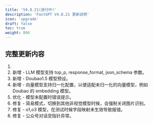 ```yaml
---
title: 'V4.8.21(进行中)'
description: 'FastGPT V4.8.21 更新说明'
icon: 'upgrade'
draft: false
toc: true
weight: 804
---
```




## 完整更新内容

1. 
2. 新增 - LLM 模型支持 top_p, response_format, json_schema 参数。
3. 新增 - Doubao1.5 模型预设。
4. 新增 - 向量模型支持归一化配置，以便适配未归一化的向量模型，例如 Doubao 的 embedding 模型。
5. 优化 - 模型未配置时错误提示。
6. 修复 - 简易模式，切换到其他非视觉模型时候，会强制关闭图片识别。
7. 修复 - o1,o3 模型，在测试时候字段映射未生效导致报错。
8. 修复 - 公众号对话空指针异常。